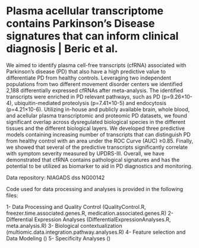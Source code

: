 # Plasma acellular transcriptome contains Parkinson’s Disease signatures that can inform clinical diagnosis | Beric et al.
We aimed to identify plasma cell-free transcripts (cfRNA) associated with Parkinson’s disease (PD) that also have a high predictive value to differentiate PD from healthy controls. Leveraging two independent populations from two different movement disorder centers we identified 2,188 differentially expressed cfRNAs after meta-analysis. The identified transcripts were enriched in PD relevant pathways, such as PD (p=9.26×10-4), ubiquitin-mediated proteolysis (p=7.41×10-5) and endocytosis (p=4.21×10-6). Utilizing in-house and publicly available brain, whole blood, and acellular plasma transcriptomic and proteomic PD datasets, we found significant overlap across dysregulated biological species in the different tissues and the different biological layers. We developed three predictive models containing increasing number of transcripts that can distinguish PD from healthy control with an area under the ROC Curve (AUC) ≥0.85. Finally, we showed that several of the predictive transcripts significantly correlate with symptom severity measured by UPDRS-III. Overall, we have demonstrated that cfRNA contains pathological signatures and has the potential to be utilized as biomarker to aid in PD diagnostics and monitoring.

Data repository: NIAGADS dss NG00142

Code used for data processing and analyses is provided in the following files:

1- Data Processing and Quality Control (QualityControl.R, freezer.time.associated.genes.R, medication.associated.genes.R)
2- Differential Expression Analyses (DifferentialExpressionAnalyses.R, meta.analysis.R)
3- Biological contextualization (multiomic.data.integration.pathway.analyses.R)
4- Feature selection and Data Modeling ()
5- Specificity Analyses ()
